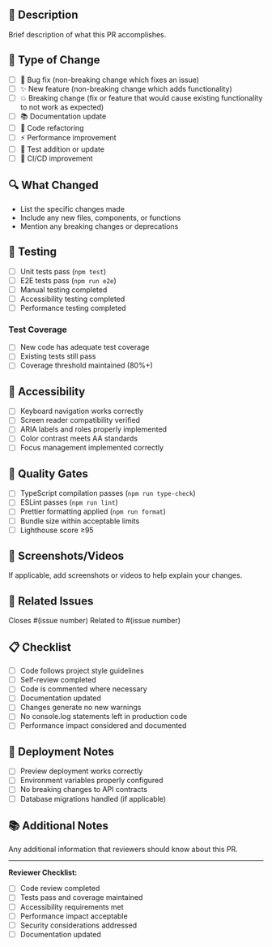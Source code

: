 ## 🚀 Description

Brief description of what this PR accomplishes.

## 🎯 Type of Change

- [ ] 🐛 Bug fix (non-breaking change which fixes an issue)
- [ ] ✨ New feature (non-breaking change which adds functionality)
- [ ] 💥 Breaking change (fix or feature that would cause existing functionality to not work as expected)
- [ ] 📚 Documentation update
- [ ] 🧹 Code refactoring
- [ ] ⚡ Performance improvement
- [ ] 🧪 Test addition or update
- [ ] 🔧 CI/CD improvement

## 🔍 What Changed

- List the specific changes made
- Include any new files, components, or functions
- Mention any breaking changes or deprecations

## 🧪 Testing

- [ ] Unit tests pass (`npm test`)
- [ ] E2E tests pass (`npm run e2e`)
- [ ] Manual testing completed
- [ ] Accessibility testing completed
- [ ] Performance testing completed

### Test Coverage

- [ ] New code has adequate test coverage
- [ ] Existing tests still pass
- [ ] Coverage threshold maintained (80%+)

## 📱 Accessibility

- [ ] Keyboard navigation works correctly
- [ ] Screen reader compatibility verified
- [ ] ARIA labels and roles properly implemented
- [ ] Color contrast meets AA standards
- [ ] Focus management implemented correctly

## 🚦 Quality Gates

- [ ] TypeScript compilation passes (`npm run type-check`)
- [ ] ESLint passes (`npm run lint`)
- [ ] Prettier formatting applied (`npm run format`)
- [ ] Bundle size within acceptable limits
- [ ] Lighthouse score ≥95

## 📸 Screenshots/Videos

If applicable, add screenshots or videos to help explain your changes.

## 🔗 Related Issues

Closes #(issue number)
Related to #(issue number)

## 📋 Checklist

- [ ] Code follows project style guidelines
- [ ] Self-review completed
- [ ] Code is commented where necessary
- [ ] Documentation updated
- [ ] Changes generate no new warnings
- [ ] No console.log statements left in production code
- [ ] Performance impact considered and documented

## 🚀 Deployment Notes

- [ ] Preview deployment works correctly
- [ ] Environment variables properly configured
- [ ] No breaking changes to API contracts
- [ ] Database migrations handled (if applicable)

## 📚 Additional Notes

Any additional information that reviewers should know about this PR.

---

**Reviewer Checklist:**

- [ ] Code review completed
- [ ] Tests pass and coverage maintained
- [ ] Accessibility requirements met
- [ ] Performance impact acceptable
- [ ] Security considerations addressed
- [ ] Documentation updated
